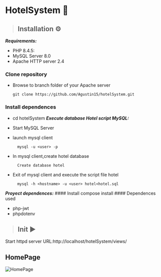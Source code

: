 # HotelSystem 🏨

 >## Installation ⚙
   <em><strong>Requirements:</strong></em>
  - PHP 8.4.5:
  - MySQL Server 8.0
  - Apache HTTP server 2.4
    
 ### Clone repository
 - Browse to branch folder of your Apache server
   
       git clone https://github.com/Agustin15/hotelSystem.git

 ### Install dependences  
 - cd hotelSystem
   <em><strong>Execute database Hotel script MySQL:</strong></em>
  - Start MySQL Server
  - launch mysql client
    
          mysql -u <user> -p
  - In mysql client,create hotel database
    
          Create database hotel
  - Exit of mysql client and execute the script file hotel
    
          mysql -h <hostname> -u <user> hotel<hotel.sql
    
  <em><strong>Proyect dependences:</strong></em>
        #### Install
          compose install 
       #### Dependences used 
   - php-jwt
   - phpdotenv
  
 >## Init ▶
  Start httpd server
  URL:http://localhost/hotelSystem/views/

  ## HomePage
  ![HomePage](https://i.postimg.cc/fRn1kwNy/home.png)

  

  
   

